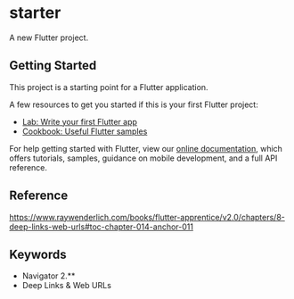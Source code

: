 # starter

A new Flutter project.

## Getting Started

This project is a starting point for a Flutter application.

A few resources to get you started if this is your first Flutter project:

- [Lab: Write your first Flutter app](https://flutter.dev/docs/get-started/codelab)
- [Cookbook: Useful Flutter samples](https://flutter.dev/docs/cookbook)

For help getting started with Flutter, view our
[online documentation](https://flutter.dev/docs), which offers tutorials,
samples, guidance on mobile development, and a full API reference.


## Reference
https://www.raywenderlich.com/books/flutter-apprentice/v2.0/chapters/8-deep-links-web-urls#toc-chapter-014-anchor-011

## Keywords
- Navigator 2.**
- Deep Links & Web URLs
